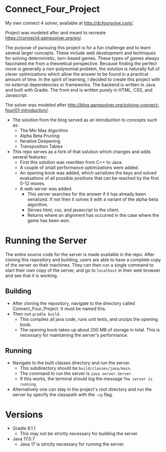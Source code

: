 # Connect_Four_Project
My own connect 4 solver, available at http://dcfoursolve.com/.

Project was modeled after and meant to recreate https://connect4.gamesolver.org/en/.

The purpose of pursuing this project is for a fun challenge and to learn several larger concepts.
These include web development and techniques for solving deterministic, turn-based games.
These types of games always fascinated me from a theoretical perspective.
Because finding the perfect move is generally a non-polynomial problem,
the solution is naturally full of clever optimizations which allow the answer to be found in a practical amount of time.
In the spirit of learning, I decided to create this project with no external dependencies or frameworks.
The backend is written in Java and built with Gradle. The front end is written purely in HTML, CSS, and Javascript.

The solver was modeled after http://blog.gamesolver.org/solving-connect-four/01-introduction/.

* The solution from the blog served as an introduction to concepts such as:
  * The Min Max Algorithm
  * Alpha Beta Pruning
  * Iterative Deepening
  * Transposition Tables
* This repo serves as a fork of that solution which changes and adds several features:
  * First this solution was rewritten from C++ to Java.
  * A couple of small performance optimizations were added.
  * An opening book was added, which serializes the keys and solved evaluations of all possible positions that can be reached by the first 0-12 moves.
  * A web server was added.
    * This server searches for the answer if it has already been serialized. If not then it solves it with a variant of the alpha-beta algorithm.
    * Serves html, css, and javascript to the client.
    * Returns where an alignment has occurred in the case where the game has been won.

# Running the Server
The entire source code for the server is made available in the repo.
After cloning this repository and building, users are able to have a complete copy of the server on their machines.
They can then run a single command to start their own copy of the server, and go to `localhost` in their web browser and see that it is working.

## Building
* After cloning the repository, navigate to the directory called Connect_Four_Project. It must be named this.
* Then run `gradle build`.
  * This compiles all java code, runs unit tests, and unzips the opening book.
  * The opening book takes up about 200 MB of storage in total. This is necessary for maintaining the server's performance.

## Running
* Navigate to the built classes directory and run the server.
  * This subdirectory should be `build/classes/java/main`.
  * The command to run the server is `java server.Server`.
  * If this works, the terminal should log the message `The server is running`.
* Alternatively one can stay in the project's root directory and run the server by specify the classpath with the `-cp` flag.

# Versions
* Gradle 8.1.1
  * This may not be strictly necessary for building the server.
* Java 17.0.7
  * Java 17 is strictly necessary for running the server.
